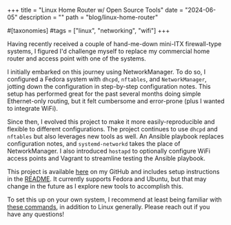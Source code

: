 +++
title = "Linux Home Router w/ Open Source Tools"
date = "2024-06-05"
description = ""
path = "blog/linux-home-router"

#[taxonomies]
#tags = ["linux", "networking", "wifi"]
+++

Having recently received a couple of hand-me-down mini-ITX firewall-type systems, I figured I'd challenge myself to replace my commercial home router and access point with one of the systems.

I initially embarked on this journey using NetworkManager. To do so, I configured a Fedora system with `dhcpd`, `nftables`, and `NetworkManager`, jotting down the configuration in step-by-step configuration notes. This setup has performed great for the past several months doing simple Ethernet-only routing, but it felt cumbersome and error-prone (plus I wanted to integrate WiFi).

Since then, I evolved this project to make it more easily-reproducible and flexible to different configurations. The project continues to use `dhcpd` and `nftables` but also leverages new tools as well. An Ansible playbook replaces configuration notes, and `systemd-networkd` takes the place of NetworkManager. I also introduced `hostapd` to optionally configure WiFi access points and Vagrant to streamline testing the Ansible playbook.

This project is available [here](https://github.com/a-gavin/linux-home-router) on my GitHub and includes setup instructions in the [README](https://github.com/a-gavin/linux-home-router/blob/main/README.md). It currently supports Fedora and Ubuntu, but that may change in the future as I explore new tools to accomplish this.

To set this up on your own system, I recommend at least being familiar with [these commands](http://a-gavin.github.io/blog/linux-cmds/#querying-network-information), in addition to Linux generally. Please reach out if you have any questions!